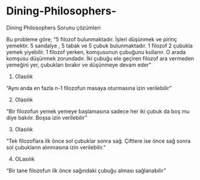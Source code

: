 # Dining-Philosophers-
Dining Philosophers Sorunu çözümleri

Bu probleme göre;
“5 filozof bulunmaktadır. İşleri düşünmek ve pirinç yemektir. 5 sandalye , 5 tabak ve 5
çubuk bulunmaktadır. 1 filozof 2 çubukla yemek yiyebilir. 1 filozof yerken,
komşusunun çubuğunu kullanır. O arada komşusu düşünmek zorundadır. İki çubuğu
ele geçiren filozof ara vermeden yemeğini yer, çubukları bırakır ve düşünmeye devam
eder”

1. Olasılık

  “Aynı anda en fazla n-1 filozofun masaya oturmasına izin verilebilir”

2. Olasılık

  “Bir filozofun yemek yemeye başlamasına sadece her iki çubuk da boş mu diye bakılır.
Boşsa izin verilebilir”

3. Olasılık

  “Tek filozoflara ilk önce sol çubuklar sonra sağ. Çiftlere ise önce sağ sonra sol
çubukların alınmasına izin verilebilir.”

4. OLasılık

  “Bir tane filozofun ilk önce sağındaki çubuğu alması sağlanabilir”
